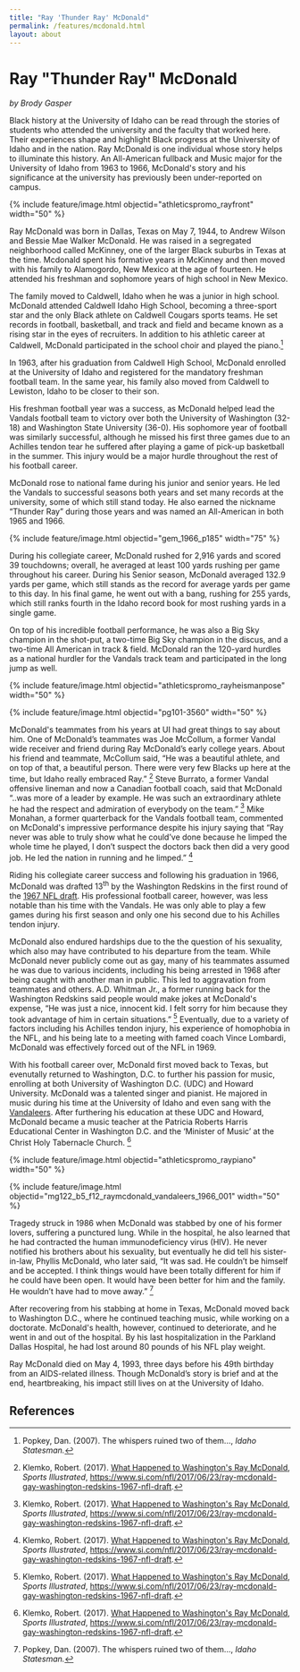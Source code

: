 ```yaml
---
title: "Ray 'Thunder Ray' McDonald"
permalink: /features/mcdonald.html
layout: about
---
```


# Ray "Thunder Ray" McDonald

*by Brody Gasper*

Black history at the University of Idaho can be read through the stories of students who attended the university and the faculty that worked here. Their experiences shape and highlight Black progress at the University of Idaho and in the nation. Ray McDonald is one individual whose story helps to illuminate this history. An All-American fullback and Music major for the University of Idaho from 1963 to 1966, McDonald's story and his significance at the university has previously been under-reported on campus. 

{% include feature/image.html objectid="athleticspromo_rayfront" width="50" %}

Ray McDonald was born in Dallas, Texas on May 7, 1944, to Andrew Wilson and Bessie Mae Walker McDonald. He was raised in a segregated neighborhood  called McKinney, one of the larger Black suburbs in Texas at the time. Mcdonald spent his formative years in McKinney and then moved with his family to Alamogordo, New Mexico at the age of fourteen. He attended his freshman and sophomore years of high school in New Mexico. 

The family moved to Caldwell, Idaho when he was a junior in high school.  McDonald attended Caldwell Idaho High School, becoming a three-sport star and the only Black athlete on Caldwell Cougars sports teams. He set records in football, basketball, and track and field and became known as a rising star in the eyes of recruiters. In addition to his athletic career at Caldwell, McDonald participated in the school choir and played the piano.[^1] 

In 1963, after his graduation from Caldwell High School, McDonald enrolled at the University of Idaho and registered for the mandatory freshman football team. In the same year, his family also moved from Caldwell to Lewiston, Idaho to be closer to their son. 

His freshman football year was a success, as McDonald helped lead the Vandals football team to victory over both the University of Washington (32-18) and Washington State University (36-0). His sophomore year of football was similarly successful, although he missed his first three games due to an Achilles tendon tear he suffered after playing a game of pick-up basketball in the summer. This injury would be a major hurdle throughout the rest of his football career. 

McDonald rose to national fame during his junior and senior years. He led the Vandals to successful seasons both years and set many records at the university, some of which still stand today. He also earned the nickname “Thunder Ray” during those years and was named an All-American in both 1965 and 1966. 

{% include feature/image.html objectid="gem_1966_p185" width="75" %}

During his collegiate career, McDonald rushed for 2,916 yards and scored 39 touchdowns; overall, he averaged at least 100 yards rushing per game throughout his career. During his Senior season, McDonald averaged 132.9 yards per game, which still stands as the record for average yards per game to this day. In his final game, he went out with a bang, rushing for 255 yards, which still ranks fourth in the Idaho record book for most rushing yards in a single game. 

On top of his incredible football performance, he was also a Big Sky champion in the shot-put, a two-time Big Sky champion in the discus, and a two-time All American in track & field. McDonald ran the 120-yard hurdles as a national hurdler for the Vandals track team and participated in the long jump as well. 

{% include feature/image.html objectid="athleticspromo_rayheismanpose" width="50" %}

{% include feature/image.html objectid="pg101-3560" width="50" %}

McDonald's teammates from his years at UI had great things to say about him. One of McDonald’s teammates was Joe McCollum, a former Vandal wide receiver and friend during Ray McDonald’s early college years. About his friend and teammate, McCollum said, “He was a beautiful athlete, and on top of that, a beautiful person. There were very few Blacks up here at the time, but Idaho really embraced Ray.” [^2] Steve Burrato, a former Vandal offensive lineman and now a Canadian football coach, said that McDonald “..was more of a leader by example. He was such an extraordinary athlete he had the respect and admiration of everybody on the team.” [^3] Mike Monahan, a former quarterback for the Vandals football team, commented on McDonald's impressive performance despite his injury saying that “Ray never was able to truly show what he could’ve done because he limped the whole time he played, I don’t suspect the doctors back then did a very good job. He led the nation in running and he limped.” [^4] 

Riding his collegiate career success and following his graduation in 1966, McDonald was drafted 13<sup>th</sup> by the Washington Redskins in the first round of the [1967 NFL draft](https://en.wikipedia.org/wiki/1967_NFL/AFL_draft#Round_one).  His professional football career, however, was less notable than his time with the Vandals. He was only able to play a few games during his first season and only one his second due to his Achilles tendon injury. 

McDonald also endured hardships due to the the question of his sexuality, which also may have contributed to his departure from the team. While McDonald never publicly come out as gay, many of his teammates assumed he was due to various incidents, including his being arrested in 1968 after being caught with another man in public. This led to aggravation from teammates and others. A.D. Whitman Jr., a former running back for the Washington Redskins said people would make jokes at McDonald's expense, “He was just a nice, innocent kid. I felt sorry for him because they took advantage of him in certain situations.” [^5] Eventually, due to a variety of factors including his Achilles tendon injury, his experience of homophobia in the NFL, and his being late to a meeting with famed coach Vince Lombardi, McDonald was effectively forced out of the NFL in 1969. 

With his football career over, McDonald first moved back to Texas, but evenutally returned to Washington, D.C. to further his passion for music, enrolling at both University of Washington D.C. (UDC) and Howard University. McDonald was a talented singer and pianist. He majored in music during his time at the University of Idaho and even sang with the [Vandaleers](https://www.uidaho.edu/class/music/ensembles/student-ensembles). 
After furthering his education at these UDC and Howard, McDonald became a music teacher at the Patricia Roberts Harris Educational Center in Washington D.C. and the ‘Minister of Music’ at the Christ Holy Tabernacle Church. [^6] 

{% include feature/image.html objectid="athleticspromo_raypiano" width="50" %}

{% include feature/image.html objectid="mg122_b5_f12_raymcdonald_vandaleers_1966_001" width="50" %}

Tragedy struck in 1986 when McDonald was stabbed by one of his former lovers, suffering a punctured lung. While in the hospital, he also learned that he had contracted the human immunodeficiency virus (HIV). He never notified his brothers about his sexuality, but eventually he did tell his sister-in-law, Phyllis McDonald, who later said, “It was sad. He couldn’t be himself and be accepted. I think things would have been totally different for him if he could have been open. It would have been better for him and the family. He wouldn’t have had to move away.” [^7] 

After recovering from his stabbing at home in Texas, McDonald moved back to Washington D.C., where he continued teaching music, while working on a doctorate. McDonald's health, however, continued to deteriorate, and he went in and out of the hospital. By his last hospitalization in the Parkland Dallas Hospital, he had lost around 80 pounds of his NFL play weight. 

Ray McDonald died on May 4, 1993, three days before his 49th birthday from an AIDS-related illness. Though McDonald’s story is brief and at the end, heartbreaking, his impact still lives on at the University of Idaho. 

## References

[^1]: Popkey, Dan. (2007). The whispers ruined two of them..., *Idaho Statesman.*

[^2]: Klemko, Robert. (2017). [What Happened to Washington's Ray McDonald](https://www.si.com/nfl/2017/06/23/ray-mcdonald-gay-washington-redskins-1967-nfl-draft), *Sports Illustrated*, https://www.si.com/nfl/2017/06/23/ray-mcdonald-gay-washington-redskins-1967-nfl-draft. 

[^3]: Klemko, Robert. (2017). [What Happened to Washington's Ray McDonald](https://www.si.com/nfl/2017/06/23/ray-mcdonald-gay-washington-redskins-1967-nfl-draft), *Sports Illustrated*, https://www.si.com/nfl/2017/06/23/ray-mcdonald-gay-washington-redskins-1967-nfl-draft. 

[^4]: Klemko, Robert. (2017). [What Happened to Washington's Ray McDonald](https://www.si.com/nfl/2017/06/23/ray-mcdonald-gay-washington-redskins-1967-nfl-draft), *Sports Illustrated*, https://www.si.com/nfl/2017/06/23/ray-mcdonald-gay-washington-redskins-1967-nfl-draft. 

[^5]: Klemko, Robert. (2017). [What Happened to Washington's Ray McDonald](https://www.si.com/nfl/2017/06/23/ray-mcdonald-gay-washington-redskins-1967-nfl-draft), *Sports Illustrated*, https://www.si.com/nfl/2017/06/23/ray-mcdonald-gay-washington-redskins-1967-nfl-draft. 

[^6]: Klemko, Robert. (2017). [What Happened to Washington's Ray McDonald](https://www.si.com/nfl/2017/06/23/ray-mcdonald-gay-washington-redskins-1967-nfl-draft), *Sports Illustrated*, https://www.si.com/nfl/2017/06/23/ray-mcdonald-gay-washington-redskins-1967-nfl-draft. 

[^7]: Popkey, Dan. (2007). The whispers ruined two of them..., *Idaho Statesman.*



